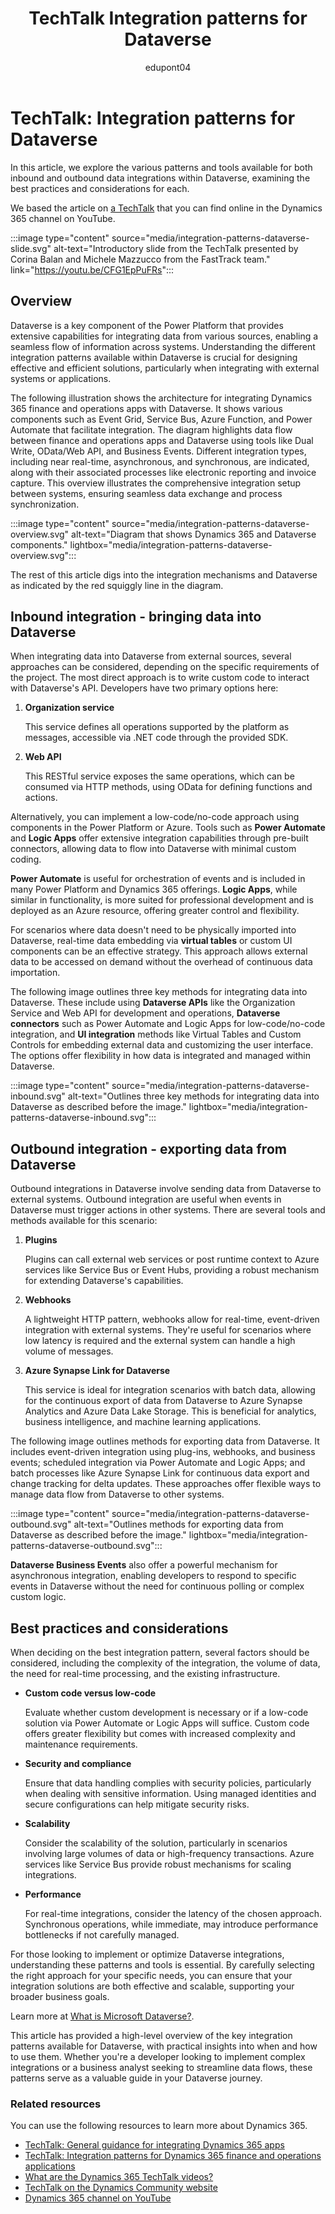 ﻿---
title: TechTalk Integration patterns for Dataverse
description: Summary of TechTalk video that talks about the various facets of integrating Dataverse and Dynamics 365 finance and operations apps.
ms.topic: conceptual
author: edupont04
ms.author: raprofit
ms.date: 10/10/2024
ai-usage: ai-assisted
# CustomerIntent: As a partner, I want to learn if I should watch the recording.
---

# TechTalk: Integration patterns for Dataverse

In this article, we explore the various patterns and tools available for both inbound and outbound data integrations within Dataverse, examining the best practices and considerations for each.

We based the article on [a TechTalk](https://youtu.be/CFG1EpPuFRs) that you can find online in the Dynamics 365 channel on YouTube.  

:::image type="content" source="media/integration-patterns-dataverse-slide.svg" alt-text="Introductory slide from the TechTalk presented by Corina Balan and Michele Mazzucco from the FastTrack team." link="https://youtu.be/CFG1EpPuFRs":::

<!-- > [!VIDEO https://www.youtube.com/embed/CFG1EpPuFRs?si=CTxwasdR8jWT6SLD] -->

## Overview

Dataverse is a key component of the Power Platform that provides extensive capabilities for integrating data from various sources, enabling a seamless flow of information across systems. Understanding the different integration patterns available within Dataverse is crucial for designing effective and efficient solutions, particularly when integrating with external systems or applications.

The following illustration shows the architecture for integrating Dynamics 365 finance and operations apps with Dataverse. It shows various components such as Event Grid, Service Bus, Azure Function, and Power Automate that facilitate integration. The diagram highlights data flow between finance and operations apps and Dataverse using tools like Dual Write, OData/Web API, and Business Events. Different integration types, including near real-time, asynchronous, and synchronous, are indicated, along with their associated processes like electronic reporting and invoice capture. This overview illustrates the comprehensive integration setup between systems, ensuring seamless data exchange and process synchronization.

:::image type="content" source="media/integration-patterns-dataverse-overview.svg" alt-text="Diagram that shows Dynamics 365 and Dataverse components." lightbox="media/integration-patterns-dataverse-overview.svg":::

The rest of this article digs into the integration mechanisms and Dataverse as indicated by the red squiggly line in the diagram.

## Inbound integration - bringing data into Dataverse

When integrating data into Dataverse from external sources, several approaches can be considered, depending on the specific requirements of the project. The most direct approach is to write custom code to interact with Dataverse's API. Developers have two primary options here:

1. **Organization service**  

   This service defines all operations supported by the platform as messages, accessible via .NET code through the provided SDK.

2. **Web API**  

    This RESTful service exposes the same operations, which can be consumed via HTTP methods, using OData for defining functions and actions.

Alternatively, you can implement a low-code/no-code approach using components in the Power Platform or Azure. Tools such as **Power Automate** and **Logic Apps** offer extensive integration capabilities through pre-built connectors, allowing data to flow into Dataverse with minimal custom coding.

**Power Automate** is useful for orchestration of events and is included in many Power Platform and Dynamics 365 offerings. **Logic Apps**, while similar in functionality, is more suited for professional development and is deployed as an Azure resource, offering greater control and flexibility.

For scenarios where data doesn't need to be physically imported into Dataverse, real-time data embedding via **virtual tables** or custom UI components can be an effective strategy. This approach allows external data to be accessed on demand without the overhead of continuous data importation.

The following image outlines three key methods for integrating data into Dataverse. These include using **Dataverse APIs** like the Organization Service and Web API for development and operations, **Dataverse connectors** such as Power Automate and Logic Apps for low-code/no-code integration, and **UI integration** methods like Virtual Tables and Custom Controls for embedding external data and customizing the user interface. The options offer flexibility in how data is integrated and managed within Dataverse.

:::image type="content" source="media/integration-patterns-dataverse-inbound.svg" alt-text="Outlines three key methods for integrating data into Dataverse as described before the image." lightbox="media/integration-patterns-dataverse-inbound.svg":::

## Outbound integration - exporting data from Dataverse

Outbound integrations in Dataverse involve sending data from Dataverse to external systems. Outbound integration are useful when events in Dataverse must trigger actions in other systems. There are several tools and methods available for this scenario:

1. **Plugins**  

    Plugins can call external web services or post runtime context to Azure services like Service Bus or Event Hubs, providing a robust mechanism for extending Dataverse's capabilities.

2. **Webhooks**  

   A lightweight HTTP pattern, webhooks allow for real-time, event-driven integration with external systems. They're useful for scenarios where low latency is required and the external system can handle a high volume of messages.

3. **Azure Synapse Link for Dataverse**  

   This service is ideal for integration scenarios with batch data, allowing for the continuous export of data from Dataverse to Azure Synapse Analytics and Azure Data Lake Storage. This is beneficial for analytics, business intelligence, and machine learning applications.

The following image outlines methods for exporting data from Dataverse. It includes event-driven integration using plug-ins, webhooks, and business events; scheduled integration via Power Automate and Logic Apps; and batch processes like Azure Synapse Link for continuous data export and change tracking for delta updates. These approaches offer flexible ways to manage data flow from Dataverse to other systems.

:::image type="content" source="media/integration-patterns-dataverse-outbound.svg" alt-text="Outlines methods for exporting data from Dataverse as described before the image." lightbox="media/integration-patterns-dataverse-outbound.svg":::

**Dataverse Business Events** also offer a powerful mechanism for asynchronous integration, enabling developers to respond to specific events in Dataverse without the need for continuous polling or complex custom logic.

## Best practices and considerations

When deciding on the best integration pattern, several factors should be considered, including the complexity of the integration, the volume of data, the need for real-time processing, and the existing infrastructure.

- **Custom code versus low-code**  

   Evaluate whether custom development is necessary or if a low-code solution via Power Automate or Logic Apps will suffice. Custom code offers greater flexibility but comes with increased complexity and maintenance requirements.

- **Security and compliance**  

   Ensure that data handling complies with security policies, particularly when dealing with sensitive information. Using managed identities and secure configurations can help mitigate security risks.

- **Scalability**  

   Consider the scalability of the solution, particularly in scenarios involving large volumes of data or high-frequency transactions. Azure services like Service Bus provide robust mechanisms for scaling integrations.

- **Performance**  

   For real-time integrations, consider the latency of the chosen approach. Synchronous operations, while immediate, may introduce performance bottlenecks if not carefully managed.

For those looking to implement or optimize Dataverse integrations, understanding these patterns and tools is essential. By carefully selecting the right approach for your specific needs, you can ensure that your integration solutions are both effective and scalable, supporting your broader business goals.

Learn more at [What is Microsoft Dataverse?](/power-apps/maker/data-platform/data-platform-intro).

This article has provided a high-level overview of the key integration patterns available for Dataverse, with practical insights into when and how to use them. Whether you're a developer looking to implement complex integrations or a business analyst seeking to streamline data flows, these patterns serve as a valuable guide in your Dataverse journey.

### Related resources

You can use the following resources to learn more about Dynamics 365.

- [TechTalk: General guidance for integrating Dynamics 365 apps](integrate-general-guidance.md)  
- [TechTalk: Integration patterns for Dynamics 365 finance and operations applications](integrate-finance-operations-overview.md)  
- [What are the Dynamics 365 TechTalk videos?](../roles/techtalk-videos.md)
- [TechTalk on the Dynamics Community website](https://community.dynamics.com/videos/)
- [Dynamics 365 channel on YouTube](https://www.youtube.com/channel/UC5QxCcXhFFixs1nfmOpJlvQ)
